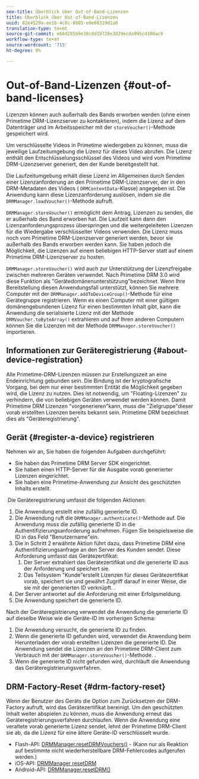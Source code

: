 ```yaml
---
seo-title: Überblick über Out-of-Band-Lizenzen
title: Überblick über Out-of-Band-Lizenzen
uuid: 82e4529a-ee1b-4c0c-8885-e0e68319d1a0
translation-type: tm+mt
source-git-commit: e60d285b9e30cdd19728e3029ecda995cd100ac9
workflow-type: tm+mt
source-wordcount: '715'
ht-degree: 0%

---
```



# Out-of-Band-Lizenzen {#out-of-band-licenses}

Lizenzen können auch außerhalb des Bands erworben werden (ohne einen Primetime DRM-Lizenzserver zu kontaktieren), indem die Lizenz auf dem Datenträger und im Arbeitsspeicher mit der `storeVoucher()`-Methode gespeichert wird.

Um verschlüsselte Videos in Primetime wiedergeben zu können, muss die jeweilige Laufzeitumgebung die Lizenz für dieses Video abrufen. Die Lizenz enthält den Entschlüsselungsschlüssel des Videos und wird vom Primetime DRM-Lizenzserver generiert, den der Kunde bereitgestellt hat.

Die Laufzeitumgebung erhält diese Lizenz im Allgemeinen durch Senden einer Lizenzanforderung an den Primetime DRM-Lizenzserver, der in den DRM-Metadaten des Videos ( `DRMContentData`-Klasse) angegeben ist. Die Anwendung kann diese Lizenzanforderung auslösen, indem sie die `DRMManager.loadVoucher()`-Methode aufruft.

`DRMManager.storeVoucher()` ermöglicht dem Antrag, Lizenzen zu senden, die er außerhalb des Band erworben hat. Die Laufzeit kann dann den Lizenzanforderungsprozess überspringen und die weitergeleiteten Lizenzen für die Wiedergabe verschlüsselter Videos verwenden. Die Lizenz muss noch vom Primetime DRM-Lizenzserver generiert werden, bevor sie außerhalb des Bands erworben werden kann. Sie haben jedoch die Möglichkeit, die Lizenzen auf einem beliebigen HTTP-Server statt auf einem Primetime DRM-Lizenzserver zu hosten.

`DRMManager.storeVoucher()` wird auch zur Unterstützung der Lizenzfreigabe zwischen mehreren Geräten verwendet. Nach Primetime DRM 3.0 wird diese Funktion als &quot;Gerätedomänenunterstützung&quot;bezeichnet. Wenn Ihre Bereitstellung diesen Anwendungsfall unterstützt, können Sie mehrere Computer mit der `DRMManager.addToDeviceGroup()`-Methode für eine Gerätegruppe registrieren. Wenn es einen Computer mit einer gültigen domänengebundenen Lizenz für einen bestimmten Inhalt gibt, kann die Anwendung die serialisierte Lizenz mit der Methode `DRMVoucher.toByteArray()` extrahieren und auf Ihren anderen Computern können Sie die Lizenzen mit der Methode `DRMManager.storeVoucher()` importieren.

## Informationen zur Geräteregistrierung {#about-device-registration}

Alle Primetime-DRM-Lizenzen müssen zur Erstellungszeit an eine Endeinrichtung gebunden sein. Die Bindung ist der kryptografische Vorgang, bei dem nur einer bestimmten Entität die Möglichkeit gegeben wird, die Lizenz zu nutzen. Dies ist notwendig, um &quot;Floating-Lizenzen&quot; zu verhindern, die von beliebigen Geräten verwendet werden können. Damit Primetime DRM Lizenzen &quot;vorgenerieren&quot;kann, muss die &quot;Zielgruppe&quot;dieser vorab erstellten Lizenzen bereits bekannt sein. Primetime DRM bezeichnet dies als &quot;Geräteregistrierung&quot;.

## Gerät {#register-a-device} registrieren

Nehmen wir an, Sie haben die folgenden Aufgaben durchgeführt:

* Sie haben das Primetime DRM Server SDK eingerichtet.
* Sie haben einen HTTP-Server für die Ausgabe vorab generierter Lizenzen eingerichtet.
* Sie haben eine Primetime-Anwendung zur Ansicht des geschützten Inhalts erstellt.

 Die Geräteregistrierung umfasst die folgenden Aktionen:

1. Die Anwendung erstellt eine zufällig generierte ID.
1. Die Anwendung ruft die `DRMManager.authenticate()`-Methode auf. Die Anwendung muss die zufällig generierte ID in die Authentifizierungsanforderung aufnehmen. Fügen Sie beispielsweise die ID in das Feld &quot;Benutzername&quot;ein.
1. Die in Schritt 2 erwähnte Aktion führt dazu, dass Primetime DRM eine Authentifizierungsanfrage an den Server des Kunden sendet. Diese Anforderung umfasst das Gerätezertifikat:
   1. Der Server extrahiert das Gerätezertifikat und die generierte ID aus der Anforderung und speichert sie.
   1. Das Teilsystem &quot;Kunde&quot;erstellt Lizenzen für dieses Gerätezertifikat vorab, speichert sie und gewährt Zugriff darauf in einer Weise, die sie mit der generierten ID verknüpft. .
1. Der Server antwortet auf die Anforderung mit einer Erfolgsmeldung.
1. Die Anwendung speichert die generierte ID.

Nach der Geräteregistrierung verwendet die Anwendung die generierte ID auf dieselbe Weise wie die Geräte-ID im vorherigen Schema:
1. Die Anwendung versucht, die generierte ID zu finden.
1. Wenn die generierte ID gefunden wird, verwendet die Anwendung beim Herunterladen der vorab erstellten Lizenzen die generierte ID. Die Anwendung sendet die Lizenzen an den Primetime DRM-Client zum Verbrauch mit der `DRMManager.storeVoucher()`-Methode. .
1. Wenn die generierte ID nicht gefunden wird, durchläuft die Anwendung das Geräteregistrierungsverfahren.

## DRM-Factory-Reset {#drm-factory-reset}

Wenn der Benutzer des Geräts die Option zum Zurücksetzen der DRM-Factory aufruft, wird das Gerätezertifikat bereinigt. Um den geschützten Inhalt weiter abspielen zu können, muss die Anwendung erneut das Geräteregistrierungsverfahren durchlaufen. Wenn die Anwendung eine veraltete vorab generierte Lizenz sendet, lehnt der Primetime DRM-Client sie ab, da die Lizenz für eine ältere Geräte-ID verschlüsselt wurde.

* Flash-API: [DRMManager.resetDRMVouchers()](https://help.adobe.com/en_US/FlashPlatform/reference/actionscript/3/flash/net/drm/DRMManager.html#resetDRMVouchers()) - (Kann nur als Reaktion auf bestimmte nicht wiederherstellbare DRM-Fehlercodes aufgerufen werden.)
* iOS-API: [DRMManager resetDRM](https://help.adobe.com/en_US/primetime/api/drm-apis/client/ios/interface_d_r_m_manager.html#a0dd6c9662428583196e0419d3ea69446)
* Android-API: [DRMManager.resetDRM()](https://help.adobe.com/en_US/primetime/api/drm-apis/client/android/com/adobe/ave/drm/DRMManager.html#resetDRM(com.adobe.ave.drm.DRMOperationErrorCallback,%20com.adobe.ave.drm.DRMOperationCompleteCallback))